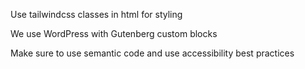 Use tailwindcss classes in html for styling

We use WordPress with Gutenberg custom blocks

Make sure to use semantic code and use accessibility best practices